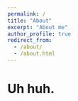 ```yaml
---
permalink: /
title: "About"
excerpt: "About me"
author_profile: true
redirect_from: 
  - /about/
  - /about.html
---
```


Uh huh.
======


